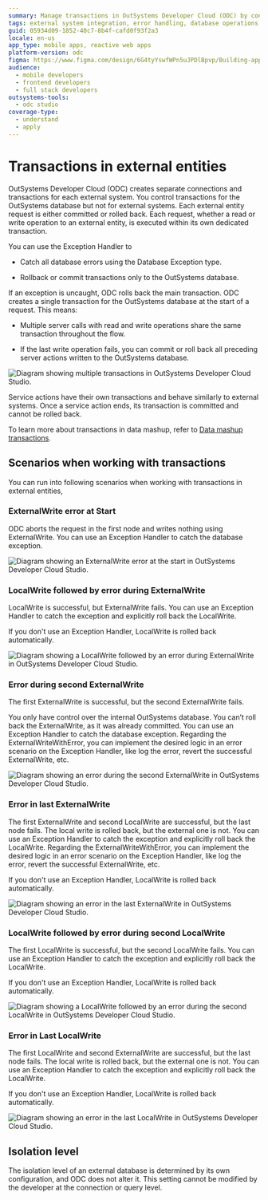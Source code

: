 ```yaml
---
summary: Manage transactions in OutSystems Developer Cloud (ODC) by controlling OutSystems and External requests.
tags: external system integration, error handling, database operations, transaction management, service actions
guid: 05934d09-1852-40c7-8b4f-cafd0f93f2a3
locale: en-us
app_type: mobile apps, reactive web apps
platform-version: odc
figma: https://www.figma.com/design/6G4tyYswfWPn5uJPDlBpvp/Building-apps?m=auto&node-id=5793-56&t=8QR9a9sOWlPpPeDd-1
audience:
  - mobile developers
  - frontend developers
  - full stack developers
outsystems-tools:
  - odc studio
coverage-type:
  - understand
  - apply
---
```


# Transactions in external entities

OutSystems Developer Cloud (ODC) creates separate connections and transactions for each external system. You control transactions for the OutSystems database but not for external systems. Each external entity request is either committed or rolled back. Each request, whether a read or write operation to an external entity, is executed within its own dedicated transaction.

You can use the Exception Handler to

- Catch all database errors using the Database Exception type.

- Rollback or commit transactions only to the OutSystems database.

If an exception is uncaught, ODC rolls back the main transaction. ODC creates a single transaction for the OutSystems database at the start of a request. This means:

- Multiple server calls with read and write operations share the same transaction throughout the flow.

- If the last write operation fails, you can commit or roll back all preceding server actions written to the OutSystems database.

![Diagram showing multiple transactions in OutSystems Developer Cloud Studio.](images/Multiple-transaction-intro-odcs.png "Screenshot of multiple transactions in ODC Studio")

Service actions have their own transactions and behave similarly to external systems. Once a service action ends, its transaction is committed and cannot be rolled back.

To learn more about transactions in data mashup, refer to [Data mashup transactions](transactions-data-mashup.md). 


## Scenarios when working with transactions

You can run into following scenarios when working with transactions in external entities,

### ExternalWrite error at Start

ODC aborts the request in the first node and writes nothing using ExternalWrite. You can use an Exception Handler to catch the database exception.

![Diagram showing an ExternalWrite error at the start in OutSystems Developer Cloud Studio.](images/start-ExternalWrite-odcs.png "Screenshot of ExternalWrite Error at Start in ODC Studio")

### LocalWrite followed by error during ExternalWrite

LocalWrite is successful, but ExternalWrite fails. You can use an Exception Handler to catch the exception and explicitly roll back the LocalWrite.

If you don't use an Exception Handler, LocalWrite is rolled back automatically.

![Diagram showing a LocalWrite followed by an error during ExternalWrite in OutSystems Developer Cloud Studio.](images/LocalWrite-ExternalWrite-odcs.png "Screenshot of LocalWrite Followed by Error During ExternalWrite in ODC Studio")

### Error during second ExternalWrite

The first ExternalWrite is successful, but the second ExternalWrite fails. 

You only have control over the internal OutSystems database. You can’t roll back the ExternalWrite, as it was already committed. You can use an Exception Handler to catch the database exception. Regarding the ExternalWriteWithError, you can implement the desired logic in an error scenario on the Exception Handler, like log the error, revert the successful ExternalWrite, etc.

![Diagram showing an error during the second ExternalWrite in OutSystems Developer Cloud Studio.](images/SecondExternalWrite-odcs.png "Screenshot of Error During Second ExternalWrite in ODC Studio")

### Error in last ExternalWrite

The first ExternalWrite and second LocalWrite are successful, but the last node fails. The local write is rolled back, but the external one is not. You can use an Exception Handler to catch the exception and explicitly roll back the LocalWrite. Regarding the ExternalWriteWithError, you can implement the desired logic in an error scenario on the Exception Handler, like log the error, revert the successful ExternalWrite, etc.

If you don't use an Exception Handler, LocalWrite is rolled back automatically.

![Diagram showing an error in the last ExternalWrite in OutSystems Developer Cloud Studio.](images/LastExternalWrite-odcs.png "Screenshot of Error in Last ExternalWrite in ODC Studio")

### LocalWrite followed by error during second LocalWrite

The first LocalWrite is successful, but the second LocalWrite fails. You can use an Exception Handler to catch the exception and explicitly roll back the LocalWrite.

If you don't use an Exception Handler, LocalWrite is rolled back automatically.

![Diagram showing a LocalWrite followed by an error during the second LocalWrite in OutSystems Developer Cloud Studio.](images/SecondLocalWrite-odcs.png "Screenshot of LocalWrite Followed by Error During Second LocalWrite in ODC Studio")

### Error in Last LocalWrite

The first LocalWrite and second ExternalWrite are successful, but the last node fails. The local write is rolled back, but the external one is not. You can use an Exception Handler to catch the exception and explicitly roll back the LocalWrite.

If you don't use an Exception Handler, LocalWrite is rolled back automatically.

![Diagram showing an error in the last LocalWrite in OutSystems Developer Cloud Studio.](images/LastLocalWriterError-odcs.png "Screenshot of Error in Last LocalWrite in ODC Studio")

## Isolation level

The isolation level of an external database is determined by its own configuration, and ODC does not alter it. This setting cannot be modified by the developer at the connection or query level.
